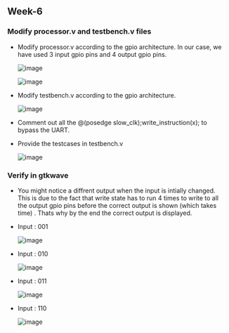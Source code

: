 ## Week-6

### Modify processor.v and testbench.v files

  - Modify processor.v according to the gpio architecture. In our case, we have used 3 input gpio pins and 4 output gpio pins.

    ![image](https://github.com/VamsiKaparthi/riscv-hdp/assets/89274263/8e6cd5e0-19e5-4462-a5c9-3c33dbc73331)

    ![image](https://github.com/VamsiKaparthi/riscv-hdp/assets/89274263/bbb90e53-565a-495a-8431-80802b7f3e0a)

  - Modify testbench.v according to the gpio architecture.

    ![image](https://github.com/VamsiKaparthi/riscv-hdp/assets/89274263/a672c72c-0d82-4994-a4f5-87a133b9e2fb)

  - Comment out all the @(posedge slow_clk);write_instruction(x); to bypass the UART. 
    
  - Provide the testcases in testbench.v

    ![image](https://github.com/VamsiKaparthi/riscv-hdp/assets/89274263/730dbbaf-8502-4d83-bce6-01bab1b055eb)


### Verify in gtkwave

   - You might notice a diffrent output when the input is intially changed. This is due to the fact that write state has to run 4 times to write to all the output gpio pins before the correct output is shown (which takes time) . Thats why by the end the correct output is displayed.

   - Input : 001

     ![image](https://github.com/VamsiKaparthi/riscv-hdp/assets/89274263/ac8eb15b-b091-49b8-95a7-9454f29d80e8)

   - Input : 010

     ![image](https://github.com/VamsiKaparthi/riscv-hdp/assets/89274263/609058cd-cbdb-4001-b96a-ccdfc0a8b31d)

   - Input : 011

     ![image](https://github.com/VamsiKaparthi/riscv-hdp/assets/89274263/524db40f-bd39-45aa-b084-fc7e6d546b4f)


   - Input : 110

     ![image](https://github.com/VamsiKaparthi/riscv-hdp/assets/89274263/ba3a101e-d228-4851-b5d5-501af9300609)




